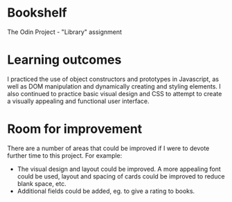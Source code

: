 # Bookshelf
The Odin Project - "Library" assignment

# Learning outcomes
I practiced the use of object constructors and prototypes in Javascript, as well as DOM manipulation and dynamically creating and
styling elements. I also continued to practice basic visual design and CSS to attempt to create a visually appealing and functional
user interface.

# Room for improvement
There are a number of areas that could be improved if I were to devote further time to this project. For example:
- The visual design and layout could be improved. A more appealing font could be used, layout and spacing of cards could be improved to reduce blank space, etc.
- Additional fields could be added, eg. to give a rating to books.
